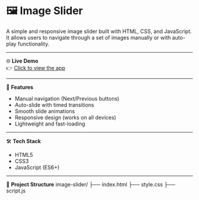 # 🖼️ Image Slider  
A simple and responsive image slider built with HTML, CSS, and JavaScript. It allows users to navigate through a set of images manually or with auto-play functionality.

---

🌐 **Live Demo**  
👉 [Click to view the app](https://VarshithaLakshmi17.github.io/image-slider/) 

---

🚀 **Features**
- Manual navigation (Next/Previous buttons)
- Auto-slide with timed transitions
- Smooth slide animations
- Responsive design (works on all devices)
- Lightweight and fast-loading

---

🛠 **Tech Stack**
- HTML5
- CSS3
- JavaScript (ES6+)

---

📁 **Project Structure**
image-slider/
├── index.html
├── style.css
├── script.js